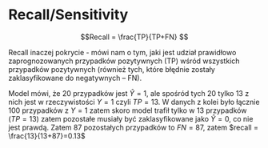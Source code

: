 # Recall/Sensitivity

$$Recall = \frac{TP}{TP+FN} $$

Recall inaczej pokrycie - mówi nam o tym, jaki jest udział prawidłowo zaprognozowanych przypadków pozytywnych (TP) wśród wszystkich przypadków pozytywnych (również tych, które błędnie zostały zaklasyfikowane do negatywnych – FN).

Model mówi, że 20 przypadków jest $\hat{Y}=1$, ale spośród tych 20 tylko 13 z nich jest w rzeczywistości $Y=1$ czyli $TP = 13$. W danych z kolei było łącznie 100 przypadków z $Y=1$ zatem skoro model trafił tylko w 13 przypadków ($TP=13$) zatem pozostałe musiały być zaklasyfikowane jako $\hat{Y}=0$, co nie jest prawdą. Zatem 87 pozostałych przypadków to $FN=87$, zatem $recall = \frac{13}{13+87}=0.13$
